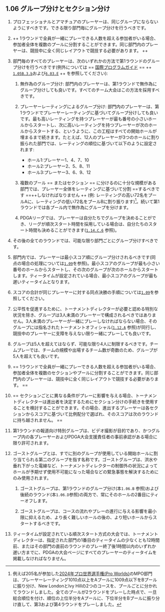 ## 1.06 グループ分けとセクション分け

1. プロフェッショナルとアマチュアのプレーヤーは、同じグループにならないようにすべきです。できる限り部門毎にグループ分けを行うべきです。

1. ++ 1ラウンドで全員が一緒にプレーできる人数を超える参加者がいる場合、参加者全体を複数のプールに分割することができます。同じ部門内のプレーヤーは、競技中に全く同じレイアウトで競技する必要があります。 ++

1. 部門毎のすべてのプレーヤーは、次のいずれかの方法で第1ラウンドのグループ分けを行うべきです(例外については
== [国際プログラムガイド](dgj/programguid) ==
++ [`1.05B.3.b`](#練習ラウンドプレーの開始遅刻)および[`6.03.E`](#ディスクゴルフ競技マニュアルとの変更点) ++
を参照してください):

    1. 無作為のグループ分け: 部門内のプレーヤーは、第1ラウンドで無作為にグループ分けしても良いです。すべてのチーム大会はこの方法を採用すべきです。

    1. プレーヤーレーティングによるグループ分け: 部門内のプレーヤーは、第1ラウンドでプレーヤーレーティングに基づいてグループ分けしても良いです。最も高いレーティングを持つプレーヤーが最も番号の小さいホールからスタートし、次に高いレーティングを持つプレーヤーが次のホールからスタートする、というように、この工程はすべての開始ホールが埋まるまで続きます。たとえば、12人のプレーヤーが3つのホールに割り振られた部門では、レーティングの順位に基づいて以下のように設定されます:

        * ホール1:プレーヤー1、4、7、10
        * ホール2:プレーヤー2、5、8、11
        * ホール3:プレーヤー3、6、9、12

    1. 複数のプール == またはセクション == に分けるのに十分な規模がある部門では、プレーヤー全体をレーティングに基づいて分割 ==するべきです ==++しなければなりません ++
    (例: レーティングの高い72名をプールAに、レーティングの低い72名をプールBに割り振ります)[^1.06.2]。続いて第1ラウンドでは各プール内で無作為にグループを分けます。

    1. PDGAリーグでは、プレーヤーは自分たちでグループを決めることができ、リーグが順次スタート時間を採用している場合は、自分たちのスタート時間も決めることができます([`1.14.C.6`](#リーグ) 参照)。

1. その後の全てのラウンドでは、可能な限り部門ごとにグループ分けすべきです。

1. 部門内では、プレーヤーは最小スコア順にグループ分けされるべきです(同点の場合の処理については[`1.09`](#スコアの同点)を参照)。最小スコアのグループが最も小さい番号のホールからスタートし、その次のグループが次のホールからスタートします。ティータイムが設定されている場合、最小スコアのグループが最も遅いティータイムとなります。

1. スコアの合計が同じプレーヤーに対する同点決勝の手順については[`1.09`](#スコアの同点)を参照してください。

1. 公平性を促進するために、トーナメントディレクターが必要と認める特別な状況を除き、グループは3人未満のプレーヤーで構成されるべきではありません。3人未満のプレーヤーが一緒にプレーしなければならない場合、そのグループには指名されたトーナメントオフィシャル([`1.12.A`](#トーナメントオフィシャル) 参照)が同行し、競技中のプレーヤーに支障を与えない限り一緒にプレーしても良いです。

1. グループは5人を超えてはならず、可能な限り4人に制限するべきです。チームプレーでは、チームの規模や出場するチーム数が奇数のため、グループが5人を超えても良いです。

1. == 1ラウンドで全員が一緒にプレーできる人数を超える参加者がいる場合、参加者全体を複数のセクションやプールに分割することができます。同じ部門内のプレーヤーは、競技中に全く同じレイアウトで競技する必要があります。 ==

1. == セクションごとに異なる条件がプレーに影響を与える場合、トーナメントディレクターは進出者を決定するためにセクション分けの手続きを使用することを検討することができます。その場合、進出するプレーヤーは各セクションからスコアに基づいて比例配分で選ばれ、そのスコアは次のラウンドに持ち越されません。 ==

1. 第1ラウンドの報道向け特別グループは、ビデオ撮影が目的であり、かつグループ内の各プレーヤーおよびPDGA大会支援責任者の事前承認がある場合に限り許可されます。

1. ゴーストグループとは、すでに別のグループが使用している開始ホールに割り当てられる第二のグループを指す名称です。ゴーストグループは、洪水や垂れ下がった電線など、トーナメントディレクターの制御外の状況によってホールが予期せず使用不可能になった場合などの緊急事態を解決するためにのみ使用されます。

	1.	ゴーストグループは、第1ラウンドのグループ分け(本`1.06.B` 参照)および後続のラウンド(本`1.06.D`参照)の両方で、常にそのホールの2番目にティーオフします。

	2.	ゴーストグループは、コースの流れやプレーの進行に与える影響を最小限に抑えるため、より長く難しいホールの後の、より短いホールからスタートするべきです。

1. ティータイムが設定されている順次スタート方式の大会では、トーナメントディレクターは、指定された部門の1番目のティータイムの少なくとも12時間前、またはその部門の直前のラウンドのプレー終了後1時間以内のいずれか遅い方までに、PDGAの大会ページにすべてのプレーヤーのティータイムを掲載しなければなりません。


[^1.06.2]: 例えば205名が参加した[2024年プロ世界選手権(Pro Worlds)](https://www.pdga.com/tour/event/71315)のMPO部門は、プレーヤーレーティング1010点以上をAプールに1009点以下をBプールに振り分け、New LondonとIvy Hillの2つのコースを、プールごとに分かれてラウンドしました。全てのプールが2ラウンドをプレーした時点で、一旦総合順位を付け、順位の上位半分をAプールに、下位半分をBプールに振り分け直して、第3および第4ラウンドをプレーしました。
